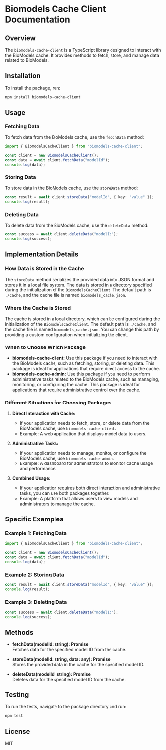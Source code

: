 # Biomodels Cache Client Documentation

## Overview

The `biomodels-cache-client` is a TypeScript library designed to interact with the BioModels cache. It provides methods to fetch, store, and manage data related to BioModels.

## Installation

To install the package, run:

```bash
npm install biomodels-cache-client
```

## Usage

### Fetching Data

To fetch data from the BioModels cache, use the `fetchData` method:

```typescript
import { BiomodelsCacheClient } from "biomodels-cache-client";

const client = new BiomodelsCacheClient();
const data = await client.fetchData("modelId");
console.log(data);
```

### Storing Data

To store data in the BioModels cache, use the `storeData` method:

```typescript
const result = await client.storeData("modelId", { key: "value" });
console.log(result);
```

### Deleting Data

To delete data from the BioModels cache, use the `deleteData` method:

```typescript
const success = await client.deleteData("modelId");
console.log(success);
```

## Implementation Details

### How Data is Stored in the Cache

The `storeData` method serializes the provided data into JSON format and stores it in a local file system. The data is stored in a directory specified during the initialization of the `BiomodelsCacheClient`. The default path is `./cache`, and the cache file is named `biomodels_cache.json`.

### Where the Cache is Stored

The cache is stored in a local directory, which can be configured during the initialization of the `BiomodelsCacheClient`. The default path is `./cache`, and the cache file is named `biomodels_cache.json`. You can change this path by providing a custom configuration when initializing the client.

### When to Choose Which Package

- **biomodels-cache-client:** Use this package if you need to interact with the BioModels cache, such as fetching, storing, or deleting data. This package is ideal for applications that require direct access to the cache.
- **biomodels-cache-admin:** Use this package if you need to perform administrative tasks related to the BioModels cache, such as managing, monitoring, or configuring the cache. This package is ideal for applications that require administrative control over the cache.

### Different Situations for Choosing Packages

1. **Direct Interaction with Cache:**

   - If your application needs to fetch, store, or delete data from the BioModels cache, use `biomodels-cache-client`.
   - Example: A web application that displays model data to users.

2. **Administrative Tasks:**

   - If your application needs to manage, monitor, or configure the BioModels cache, use `biomodels-cache-admin`.
   - Example: A dashboard for administrators to monitor cache usage and performance.

3. **Combined Usage:**
   - If your application requires both direct interaction and administrative tasks, you can use both packages together.
   - Example: A platform that allows users to view models and administrators to manage the cache.

## Specific Examples

### Example 1: Fetching Data

```typescript
import { BiomodelsCacheClient } from "biomodels-cache-client";

const client = new BiomodelsCacheClient();
const data = await client.fetchData("modelId");
console.log(data);
```

### Example 2: Storing Data

```typescript
const result = await client.storeData("modelId", { key: "value" });
console.log(result);
```

### Example 3: Deleting Data

```typescript
const success = await client.deleteData("modelId");
console.log(success);
```

## Methods

- **fetchData(modelId: string): Promise<any>**  
  Fetches data for the specified model ID from the cache.

- **storeData(modelId: string, data: any): Promise<boolean>**  
  Stores the provided data in the cache for the specified model ID.

- **deleteData(modelId: string): Promise<boolean>**  
  Deletes data for the specified model ID from the cache.

## Testing

To run the tests, navigate to the package directory and run:

```bash
npm test
```

## License

MIT
